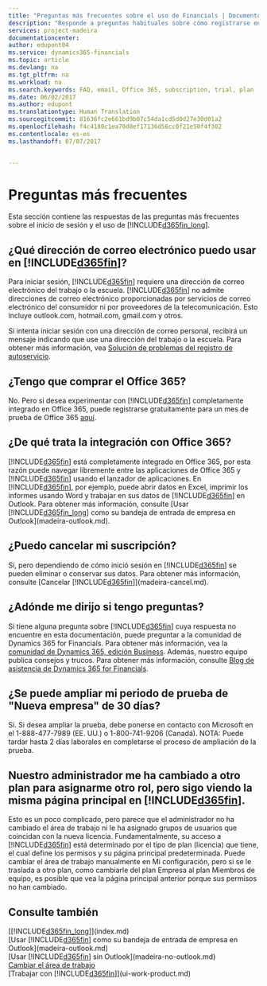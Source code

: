 ```yaml
---
title: "Preguntas más frecuentes sobre el uso de Financials | Documentos de Microsoft"
description: "Responde a preguntas habituales sobre cómo registrarse en Financials y lo que se debe haber para empezar."
services: project-madeira
documentationcenter: 
author: edupont04
ms.service: dynamics365-financials
ms.topic: article
ms.devlang: na
ms.tgt_pltfrm: na
ms.workload: na
ms.search.keywords: FAQ, email, Office 365, subscription, trial, plan
ms.date: 06/02/2017
ms.author: edupont
ms.translationtype: Human Translation
ms.sourcegitcommit: 81636fc2e661bd9b07c54da1cd5d0d27e30d01a2
ms.openlocfilehash: f4c4180c1ea70d8ef17136d56cc0f21e50f4f302
ms.contentlocale: es-es
ms.lasthandoff: 07/07/2017


---
```

# <a name="frequently-asked-questions"></a>Preguntas más frecuentes
Esta sección contiene las respuestas de las preguntas más frecuentes sobre el inicio de sesión y el uso de [!INCLUDE[d365fin_long](includes/d365fin_long_md.md)].  

## <a name="what-email-address-can-i-use-with-included365finincludesd365finmdmd"></a>¿Qué dirección de correo electrónico puedo usar en [!INCLUDE[d365fin](includes/d365fin_md.md)]?
Para iniciar sesión, [!INCLUDE[d365fin](includes/d365fin_md.md)] requiere una dirección de correo electrónico del trabajo o la escuela. [!INCLUDE[d365fin](includes/d365fin_md.md)] no admite direcciones de correo electrónico proporcionadas por servicios de correo electrónico del consumidor ni por proveedores de la telecomunicación. Esto incluye outlook.com, hotmail.com, gmail.com y otros.  

Si intenta iniciar sesión con una dirección de correo personal, recibirá un mensaje indicando que use una dirección del trabajo o la escuela. Para obtener más información, vea [Solución de problemas del registro de autoservicio](ui-troubleshoot-self-signup.md).  

## <a name="do-i-have-to-buy-office-365"></a>¿Tengo que comprar el Office 365?
No. Pero si desea experimentar con [!INCLUDE[d365fin](includes/d365fin_md.md)] completamente integrado en Office 365, puede registrarse gratuitamente para un mes de prueba de Office 365 [aquí](https://products.office.com/try).  

## <a name="what-is-the-integration-with-office-365-about"></a>¿De qué trata la integración con Office 365?
[!INCLUDE[d365fin](includes/d365fin_md.md)] está completamente integrado en Office 365, por esta razón puede navegar libremente entre las aplicaciones de Office 365 y [!INCLUDE[d365fin](includes/d365fin_md.md)] usando el lanzador de aplicaciones. En [!INCLUDE[d365fin](includes/d365fin_md.md)], por ejemplo, puede abrir datos en Excel, imprimir los informes usando Word y trabajar en sus datos de [!INCLUDE[d365fin](includes/d365fin_md.md)] en Outlook. Para obtener más información, consulte [Usar [!INCLUDE[d365fin_long](includes/d365fin_long_md.md)] como su bandeja de entrada de empresa en Outlook](madeira-outlook.md).  

## <a name="can-i-cancel-my-subscription"></a>¿Puedo cancelar mi suscripción?
Sí, pero dependiendo de cómo inició sesión en [!INCLUDE[d365fin](includes/d365fin_md.md)] se pueden eliminar o conservar sus datos. Para obtener más información, consulte [Cancelar [!INCLUDE[d365fin](includes/d365fin_md.md)]](madeira-cancel.md).  

## <a name="where-do-i-go-if-i-have-questions"></a>¿Adónde me dirijo si tengo preguntas?
Si tiene alguna pregunta sobre [!INCLUDE[d365fin](includes/d365fin_md.md)] cuya respuesta no encuentre en esta documentación, puede preguntar a la comunidad de Dynamics 365 for Financials. Para obtener más información, vea la [comunidad de Dynamics 365, edición Business](https://community.dynamics.com/business). Además, nuestro equipo publica consejos y trucos. Para obtener más información, consulte [Blog de asistencia de Dynamics 365 for Financials](https://blogs.msdn.microsoft.com/dyn365finsupport).  

## <a name="is-it-possible-to-extend-my-30-day-new-company-trial-period"></a>¿Se puede ampliar mi periodo de prueba de "Nueva empresa" de 30 días?
Sí. Si desea ampliar la prueba, debe ponerse en contacto con Microsoft en el 1-888-477-7989 (EE. UU.) o 1-800-741-9206 (Canadá). NOTA: Puede tardar hasta 2 días laborales en completarse el proceso de ampliación de la prueba.  

## <a name="our-administrator-has-moved-me-to-another-plan-to-give-me-another-role-but-i-still-see-the-same-home-page-in-included365finincludesd365finmdmd"></a>Nuestro administrador me ha cambiado a otro plan para asignarme otro rol, pero sigo viendo la misma página principal en [!INCLUDE[d365fin](includes/d365fin_md.md)].
Esto es un poco complicado, pero parece que el administrador no ha cambiado el área de trabajo ni le ha asignado grupos de usuarios que coincidan con la nueva licencia. Fundamentalmente, su acceso a [!INCLUDE[d365fin](includes/d365fin_md.md)] está determinado por el tipo de plan (licencia) que tiene, el cual define los permisos y su página principal predeterminada. Puede cambiar el área de trabajo manualmente en Mi configuración, pero si se le traslada a otro plan, como cambiarle del plan Empresa al plan Miembros de equipo, es posible que vea la página principal anterior porque sus permisos no han cambiado.  

## <a name="see-also"></a>Consulte también
[[!INCLUDE[d365fin_long](includes/d365fin_long_md.md)]](index.md)  
[Usar [!INCLUDE[d365fin](includes/d365fin_md.md)] como su bandeja de entrada de empresa en Outlook](madeira-outlook.md)  
[Usar [!INCLUDE[d365fin](includes/d365fin_md.md)] sin Outlook](madeira-no-outlook.md)  
[Cambiar el área de trabajo](change-role.md)  
[Trabajar con [!INCLUDE[d365fin](includes/d365fin_md.md)]](ui-work-product.md)  


